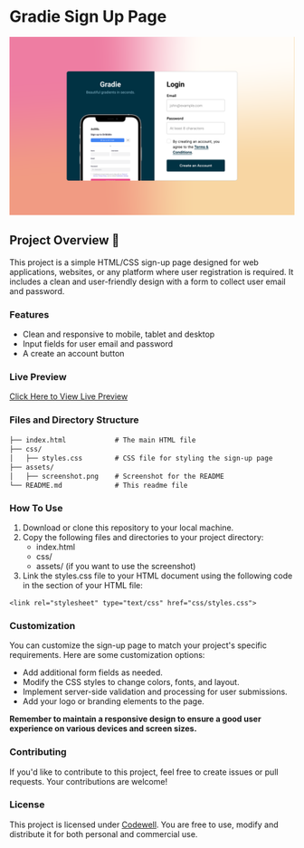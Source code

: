 # Gradie Sign Up Page
![Design preview for Gradie sign up page](./Design/Sign%20Up%20-%20Desktop%20View.png)

## Project Overview 👋
This project is a simple HTML/CSS sign-up page designed for web applications, websites, or any platform where user registration is required. It includes a clean and user-friendly design with a form to collect user email and password.

### Features
* Clean and responsive to mobile, tablet and desktop
* Input fields for user email and password
* A create an account button

### Live Preview
[Click Here to View Live Preview](https://naomit9.github.io/product-preview-card/)

### Files and Directory Structure 
```
├── index.html            # The main HTML file
├── css/
│   ├── styles.css        # CSS file for styling the sign-up page
├── assets/
│   ├── screenshot.png    # Screenshot for the README
└── README.md             # This readme file
```
### How To Use
1. Download or clone this repository to your local machine.
2. Copy the following files and directories to your project directory:
    * index.html
    * css/
    * assets/ (if you want to use the screenshot)
3. Link the styles.css file to your HTML document using the following code in the <head> section of your HTML file:
```
<link rel="stylesheet" type="text/css" href="css/styles.css">
```

### Customization
You can customize the sign-up page to match your project's specific requirements. Here are some customization options:

* Add additional form fields as needed.
* Modify the CSS styles to change colors, fonts, and layout.
* Implement server-side validation and processing for user submissions.
* Add your logo or branding elements to the page.

__Remember to maintain a responsive design to ensure a good user experience on various devices and screen sizes.__

### Contributing
If you'd like to contribute to this project, feel free to create issues or pull requests. Your contributions are welcome!

### License
This project is licensed under [Codewell](https://codewell.cc). You are free to use, modify and distribute it for both personal and commercial use. 



